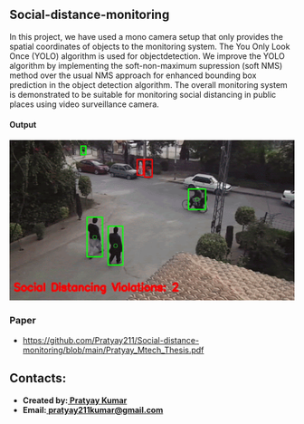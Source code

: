 ## Social-distance-monitoring
In this project, we have used a mono camera setup that only provides the spatial coordinates of objects to the monitoring system. The You Only Look Once (YOLO) algorithm is used for objectdetection. We improve the YOLO algorithm by implementing the soft-non-maximum supression (soft NMS) method over the usual NMS approach for enhanced bounding box prediction in the object detection algorithm. The overall monitoring system is demonstrated to be suitable for monitoring social distancing in public  places using video surveillance camera.

#### Output
![Output](https://github.com/Pratyay211/social-distance-monitoring/blob/main/output.gif)

### Paper
-  https://github.com/Pratyay211/Social-distance-monitoring/blob/main/Pratyay_Mtech_Thesis.pdf

## Contacts:
* **Created by:[ Pratyay Kumar](https://github.com/Pratyay211)**
* **Email:[ pratyay211kumar@gmail.com](https://pratyay211kumar@gmail.com)**

